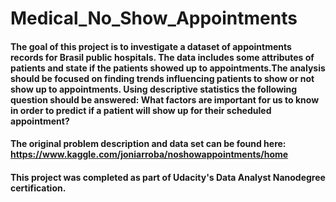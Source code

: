 # Medical_No_Show_Appointments

#### The goal of this project is to investigate a dataset of appointments records for Brasil public hospitals. The data includes some attributes of patients and state if the patients showed up to appointments.The analysis should be focused on finding trends influencing patients to show or not show up to appointments.  Using descriptive statistics the following question should be answered: What factors are important for us to know in order to predict if a patient will show up for their scheduled appointment?

#### The original problem description and data set can be found here: https://www.kaggle.com/joniarroba/noshowappointments/home

#### This project was completed as part of Udacity's Data Analyst Nanodegree certification.
